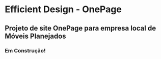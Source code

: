 # Efficient Design - OnePage

## Projeto de site OnePage para empresa local de Móveis Planejados

### Em Construção!